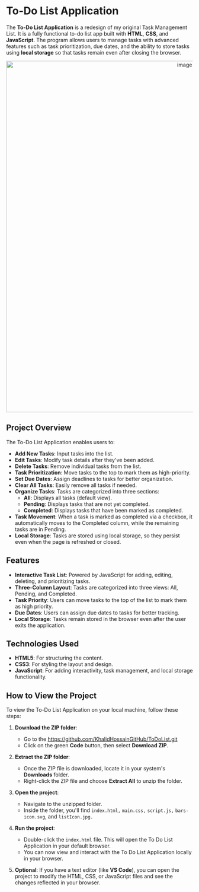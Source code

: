 # To-Do List Application

The **To-Do List Application** is a redesign of my original Task Management List. It is a fully functional to-do list app built with **HTML**, **CSS**, and **JavaScript**. The program allows users to manage tasks with advanced features such as task prioritization, due dates, and the ability to store tasks using **local storage** so that tasks remain even after closing the browser.

<p align="center">
  <img width="948" alt="image" src="https://github.com/user-attachments/assets/d13445a8-b53f-49e7-a8a9-efcc65f0324e">
</p>

## Project Overview

The To-Do List Application enables users to:

- **Add New Tasks**: Input tasks into the list.
- **Edit Tasks**: Modify task details after they've been added.
- **Delete Tasks**: Remove individual tasks from the list.
- **Task Prioritization**: Move tasks to the top to mark them as high-priority.
- **Set Due Dates**: Assign deadlines to tasks for better organization.
- **Clear All Tasks**: Easily remove all tasks if needed.
- **Organize Tasks**: Tasks are categorized into three sections:
  - **All**: Displays all tasks (default view).
  - **Pending**: Displays tasks that are not yet completed.
  - **Completed**: Displays tasks that have been marked as completed.
- **Task Movement**: When a task is marked as completed via a checkbox, it automatically moves to the Completed column, while the remaining tasks are in Pending.
- **Local Storage**: Tasks are stored using local storage, so they persist even when the page is refreshed or closed.

## Features

- **Interactive Task List**: Powered by JavaScript for adding, editing, deleting, and prioritizing tasks.
- **Three-Column Layout**: Tasks are categorized into three views: All, Pending, and Completed.
- **Task Priority**: Users can move tasks to the top of the list to mark them as high priority.
- **Due Dates**: Users can assign due dates to tasks for better tracking.
- **Local Storage**: Tasks remain stored in the browser even after the user exits the application.

## Technologies Used

- **HTML5**: For structuring the content.
- **CSS3**: For styling the layout and design.
- **JavaScript**: For adding interactivity, task management, and local storage functionality.

## How to View the Project

To view the To-Do List Application on your local machine, follow these steps:

1. **Download the ZIP folder**:
   - Go to the https://github.com/KhalidHossainGitHub/ToDoList.git
   - Click on the green **Code** button, then select **Download ZIP**.

2. **Extract the ZIP folder**:
   - Once the ZIP file is downloaded, locate it in your system's **Downloads** folder.
   - Right-click the ZIP file and choose **Extract All** to unzip the folder.

3. **Open the project**:
   - Navigate to the unzipped folder.
   - Inside the folder, you'll find `index.html,` `main.css,` `script.js,` `bars-icon.svg`, and `listIcon.jpg.`

4. **Run the project**:
   - Double-click the `index.html` file. This will open the To Do List Application in your default browser.
   - You can now view and interact with the To Do List Application locally in your browser.

5. **Optional**: If you have a text editor (like **VS Code**), you can open the project to modify the HTML, CSS, or JavaScript files and see the changes reflected in your browser.
